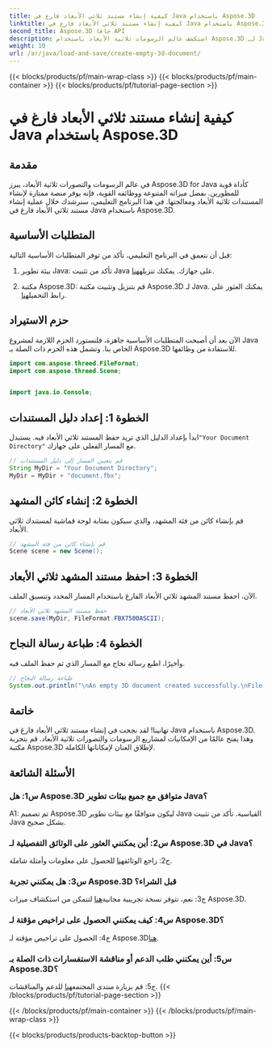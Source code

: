 ```yaml
---
title: كيفية إنشاء مستند ثلاثي الأبعاد فارغ في Java باستخدام Aspose.3D
linktitle: كيفية إنشاء مستند ثلاثي الأبعاد فارغ في Java باستخدام Aspose.3D
second_title: Aspose.3D جافا API
description: استكشف عالم الرسومات ثلاثية الأبعاد باستخدام Aspose.3D لـ Java. اتبع دليلنا خطوة بخطوة لإنشاء مستند ثلاثي الأبعاد فارغ دون عناء.
weight: 10
url: /ar/java/load-and-save/create-empty-3d-document/
---
```


{{< blocks/products/pf/main-wrap-class >}}
{{< blocks/products/pf/main-container >}}
{{< blocks/products/pf/tutorial-page-section >}}

# كيفية إنشاء مستند ثلاثي الأبعاد فارغ في Java باستخدام Aspose.3D

## مقدمة

في عالم الرسومات والتصورات ثلاثية الأبعاد، يبرز Aspose.3D for Java كأداة قوية للمطورين. بفضل ميزاته المتنوعة ووظائفه القوية، فإنه يوفر منصة ممتازة لإنشاء المستندات ثلاثية الأبعاد ومعالجتها. في هذا البرنامج التعليمي، سنرشدك خلال عملية إنشاء مستند ثلاثي الأبعاد فارغ في Java باستخدام Aspose.3D.

## المتطلبات الأساسية

قبل أن نتعمق في البرنامج التعليمي، تأكد من توفر المتطلبات الأساسية التالية:

1.  بيئة تطوير Java: تأكد من تثبيت Java على جهازك. يمكنك تنزيله[هنا](https://www.java.com/download/).

2.  مكتبة Aspose.3D: قم بتنزيل وتثبيت مكتبة Aspose.3D لـ Java. يمكنك العثور على رابط التحميل[هنا](https://releases.aspose.com/3d/java/).

## حزم الاستيراد

الآن بعد أن أصبحت المتطلبات الأساسية جاهزة، فلنستورد الحزم اللازمة لمشروع Java الخاص بنا. وتشمل هذه الحزم ذات الصلة بـ Aspose.3D للاستفادة من وظائفها.

```java
import com.aspose.threed.FileFormat;
import com.aspose.threed.Scene;


import java.io.Console;
```

## الخطوة 1: إعداد دليل المستندات

ابدأ بإعداد الدليل الذي تريد حفظ المستند ثلاثي الأبعاد فيه. يستبدل`"Your Document Directory"` مع المسار الفعلي على جهازك.

```java
// قم بتعيين المسار إلى دليل المستندات
String MyDir = "Your Document Directory";
MyDir = MyDir + "document.fbx";
```

## الخطوة 2: إنشاء كائن المشهد

قم بإنشاء كائن من فئة المشهد، والذي سيكون بمثابة لوحة قماشية لمستندك ثلاثي الأبعاد.

```java
// قم بإنشاء كائن من فئة المشهد
Scene scene = new Scene();
```

## الخطوة 3: احفظ مستند المشهد ثلاثي الأبعاد

الآن، احفظ مستند المشهد ثلاثي الأبعاد الفارغ باستخدام المسار المحدد وتنسيق الملف.

```java
// حفظ مستند المشهد ثلاثي الأبعاد
scene.save(MyDir, FileFormat.FBX7500ASCII);
```

## الخطوة 4: طباعة رسالة النجاح

وأخيرًا، اطبع رسالة نجاح مع المسار الذي تم حفظ الملف فيه.

```java
// طباعة رسالة النجاح
System.out.println("\nAn empty 3D document created successfully.\nFile saved at " + MyDir);
```

## خاتمة

تهانينا! لقد نجحت في إنشاء مستند ثلاثي الأبعاد فارغ في Java باستخدام Aspose.3D. وهذا يفتح عالمًا من الإمكانيات لمشاريع الرسومات والتصورات ثلاثية الأبعاد. قم بتجربة مكتبة Aspose.3D لإطلاق العنان لإمكاناتها الكاملة.

## الأسئلة الشائعة

### س1: هل Aspose.3D متوافق مع جميع بيئات تطوير Java؟

A1: تم تصميم Aspose.3D ليكون متوافقًا مع بيئات تطوير Java القياسية. تأكد من تثبيت Java بشكل صحيح.

### س2: أين يمكنني العثور على الوثائق التفصيلية لـ Aspose.3D في Java؟

 ج2: راجع الوثائق[هنا](https://reference.aspose.com/3d/java/) للحصول على معلومات وأمثلة شاملة.

### س3: هل يمكنني تجربة Aspose.3D قبل الشراء؟

 ج3: نعم، تتوفر نسخة تجريبية مجانية[هنا](https://releases.aspose.com/) لتتمكن من استكشاف ميزات Aspose.3D.

### س4: كيف يمكنني الحصول على تراخيص مؤقتة لـ Aspose.3D؟

 ج4: الحصول على تراخيص مؤقتة لـ Aspose.3D[هنا](https://purchase.aspose.com/temporary-license/).

### س5: أين يمكنني طلب الدعم أو مناقشة الاستفسارات ذات الصلة بـ Aspose.3D؟

 ج5: قم بزيارة منتدى المجتمع[هنا](https://forum.aspose.com/c/3d/18) للدعم والمناقشات.
{{< /blocks/products/pf/tutorial-page-section >}}

{{< /blocks/products/pf/main-container >}}
{{< /blocks/products/pf/main-wrap-class >}}

{{< blocks/products/products-backtop-button >}}
